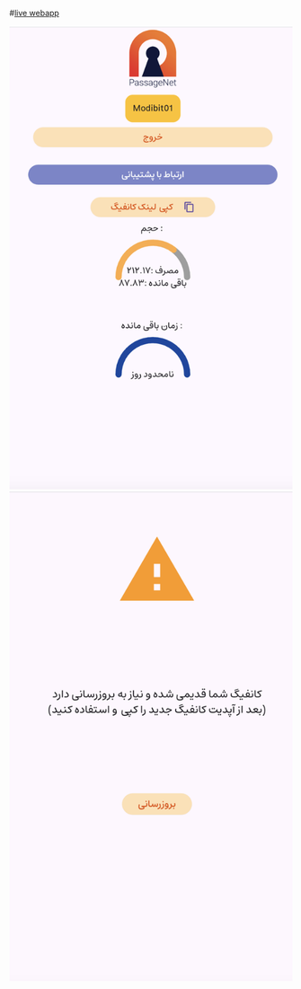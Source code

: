 #[live webapp](info.passagenet.ir)

![MainUserScreen](image.png)
![UpdateScreen](update_screen.png)

